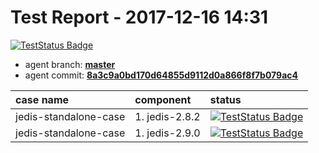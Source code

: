 # Test Report - 2017-12-16 14:31

[![TestStatus Badge](https://img.shields.io/badge/test--status-passing-brightgreen.svg)]()

- agent branch: **[master](https://github.com/wu-sheng/sky-walking/tree/master)**
- agent commit: **[8a3c9a0bd170d64855d9112d0a866f8f7b079ac4](https://github.com/wu-sheng/sky-walking/commit/8a3c9a0bd170d64855d9112d0a866f8f7b079ac4)**

| case name     | component|status |
|:------------- |:--------|:-------|
| jedis-standalone-case  | 1. jedis-2.8.2<br/>|[![TestStatus Badge](https://img.shields.io/badge/test--status-passing-brightgreen.svg)]() |
| jedis-standalone-case  | 1. jedis-2.9.0<br/>|[![TestStatus Badge](https://img.shields.io/badge/test--status-passing-brightgreen.svg)]() |
